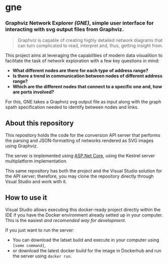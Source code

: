 # gne
### Graphviz Network Explorer _(GNE)_, simple user interface for interacting with svg output files from Graphviz.

> Graphviz is capable of creating highly detailed network diagrams that can turn complicated to
> read, interpret and, thus, getting insight from.

This project aims at leveraging the capabilities of modern data visualition to facilitate the task
of network exploration with a few key questions in mind:
- __What different nodes are there for each type of address range?__
- __Is there a trend in communication between nodes of different address range?__
- __Which are the different nodes that connect to a specific one and, how are ports involved?__

For this, GNE takes a Graphviz svg output file as input along with the graph xpath specification
needed to identify between nodes and links.

## About this repository
This repository holds the code for the conversion API server that performs the parsing and JSON-formatting
of networks rendered as SVG images using Graphviz.

The server is implemented using [ASP.Net Core](https://docs.microsoft.com/en-us/aspnet/core/?view=aspnetcore-3.1),
using the Kestrel server multiplatform implementation.

This same repository has both the project and the Visual Studio solution for the API server; therefore, you
may clone the repository directly through Vsual Studio and work with it.

## How to use it
Visual Studio allows executing this docker-ready project directly within the IDE if you have the Docker
environment already setted up in your computer. This is the easiest _and recomended way for development_.

If you just want to run the server:
- You can download the latset build and execute in your computer using `[some command]`,
- or download the latest docker build for the image in Dockerhub and run the server using `docker run`.
